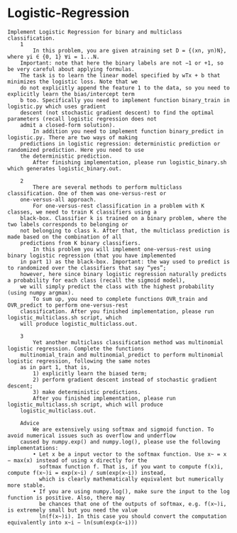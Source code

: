 # Logistic-Regression
	Implement Logistic Regression for binary and multiclass classification.
		1
			In this problem, you are given atraining set D = {(xn, yn)N}, where yi ∈ {0, 1} ∀i = 1...N. 
		Important: note that here the binary labels are not −1 or +1, so be very careful about applying formulas.
		The task is to learn the linear model specified by wTx + b that minimizes the logistic loss. Note that we
		do not explicitly append the feature 1 to the data, so you need to explicitly learn the bias/intercept term
		b too. Specifically you need to implement function binary_train in logistic.py which uses gradient
		descent (not stochastic gradient descent) to find the optimal parameters (recall logistic regression does not
		admit a closed-form solution).
			In addition you need to implement function binary_predict in logistic.py. There are two ways of making 
		predictions in logistic regression: deterministic prediction or randomized prediction. Here you need to use 
		the deterministic prediction.
			After finishing implementation, please run logistic_binary.sh which generates logistic_binary.out.

		2
			There are several methods to perform multiclass classification. One of them was one-versus-rest or 
		one-versus-all approach.
			For one-versus-rest classification in a problem with K classes, we need to train K classifiers using a
		black-box. Classifier k is trained on a binary problem, where the two labels corresponds to belonging or
		not belonging to class k. After that, the multiclass prediction is made based on the combination of all
		predictions from K binary classifiers.
			In this problem you will implement one-versus-rest using binary logistic regression (that you have implemented
		in part 1) as the black-box. Important: the way used to predict is to randomized over the classifiers that say “yes”;
		however, here since binary logistic regression naturally predicts a probability for each class (recall the sigmoid model), 
		we will simply predict the class with the highest probability (using numpy argmax).
			To sum up, you need to complete functions OVR_train and OVR_predict to perform one-versus-rest
		classification. After you finished implementation, please run logistic_multiclass.sh script, which
		will produce logistic_multiclass.out.

		3
			Yet another multiclass classification method was multinomial logistic regression. Complete the functions 
		multinomial_train and multinomial_predict to perform multinomial logistic regression, following the same notes 
		as in part 1, that is, 
			1) explicitly learn the biased term; 
			2) perform gradient descent instead of stochastic gradient descent; 
			3) make deterministic predictions.
			After you finished implementation, please run logistic_multiclass.sh script, which will produce
		logistic_multiclass.out.

		Advice 
			We are extensively using softmax and sigmoid function. To avoid numerical issues such as overflow and underflow 
		caused by numpy.exp() and numpy.log(), please use the following implementations:
			• Let x be a input vector to the softmax function. Use x~ = x − max(x) instead of using x directly for the
			  softmax function f. That is, if you want to compute f(x)i, compute f(x~)i = exp(x~i) / sum(exp(x~i)) instead, 
			  which is clearly mathematically equivalent but numerically more stable.
			• If you are using numpy.log(), make sure the input to the log function is positive. Also, there may
			  be chances that one of the outputs of softmax, e.g. f(x~)i, is extremely small but you need the value
			  ln(f(x~)i). In this case you should convert the computation equivalently into x~i − ln(sum(exp(x~i)))
